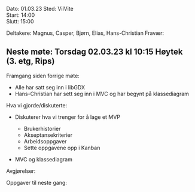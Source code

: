 Dato: 01.03.23
Sted: VilVite	
Start: 14:00	
Slutt: 15:00

Deltakere: Magnus, Casper, Bjørn, Elias, Hans-Christian
Fravær: 

Neste møte: 
Torsdag 02.03.23 kl 10:15 Høytek (3. etg, Rips)
-----------------------------------------

Framgang siden forrige møte:
- Alle har satt seg inn i libGDX
- Hans-Christian har sett seg inn i MVC og har begynt på klassediagram

Hva vi gjorde/diskuterte:
- Diskuterer hva vi trenger for å lage et MVP
	- Brukerhistorier
	- Akseptansekriterier
	- Arbeidsoppgaver
	- Sette oppgavene opp i Kanban
	
- MVC og klassediagram

Avgjørelser:


Oppgaver til neste gang:
